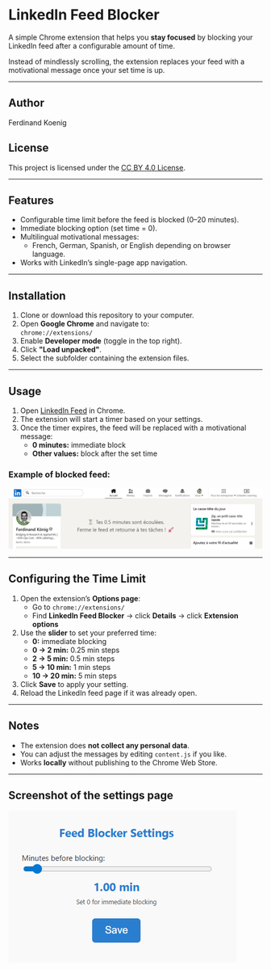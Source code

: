 # LinkedIn Feed Blocker

A simple Chrome extension that helps you **stay focused** by blocking your LinkedIn feed after a configurable amount of time.  

Instead of mindlessly scrolling, the extension replaces your feed with a motivational message once your set time is up.  

---

## Author
Ferdinand Koenig

## License
This project is licensed under the [CC BY 4.0 License](https://creativecommons.org/licenses/by/4.0/).  

---

## Features

- Configurable time limit before the feed is blocked (0–20 minutes).  
- Immediate blocking option (set time = 0).  
- Multilingual motivational messages:
  - French, German, Spanish, or English depending on browser language.  
- Works with LinkedIn’s single-page app navigation.  

---

## Installation

1. Clone or download this repository to your computer.  
2. Open **Google Chrome** and navigate to:  
   `chrome://extensions/`  
3. Enable **Developer mode** (toggle in the top right).  
4. Click **"Load unpacked"**.  
5. Select the subfolder containing the extension files.  

---

## Usage

1. Open [LinkedIn Feed](https://www.linkedin.com/feed/) in Chrome.  
2. The extension will start a timer based on your settings.  
3. Once the timer expires, the feed will be replaced with a motivational message:  
   - **0 minutes:** immediate block  
   - **Other values:** block after the set time 

### Example of blocked feed:

![Blocked LinkedIn Feed](img/linkedin.png)


---

## Configuring the Time Limit

1. Open the extension’s **Options page**:  
   - Go to `chrome://extensions/`  
   - Find **LinkedIn Feed Blocker** → click **Details** → click **Extension options**  
2. Use the **slider** to set your preferred time:  
   - **0:** immediate blocking  
   - **0 → 2 min:** 0.25 min steps  
   - **2 → 5 min:** 0.5 min steps  
   - **5 → 10 min:** 1 min steps  
   - **10 → 20 min:** 5 min steps  
3. Click **Save** to apply your setting.  
4. Reload the LinkedIn feed page if it was already open.  

---

## Notes

- The extension does **not collect any personal data**.  
- You can adjust the messages by editing `content.js` if you like.  
- Works **locally** without publishing to the Chrome Web Store.  

---

## Screenshot of the settings page
![Settings screenshot](img/settings.png)


